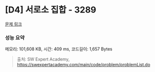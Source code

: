 # [D4] 서로소 집합 - 3289 

[문제 링크](https://swexpertacademy.com/main/code/problem/problemDetail.do?contestProbId=AWBJKA6qr2oDFAWr) 

### 성능 요약

메모리: 101,608 KB, 시간: 409 ms, 코드길이: 1,657 Bytes



> 출처: SW Expert Academy, https://swexpertacademy.com/main/code/problem/problemList.do